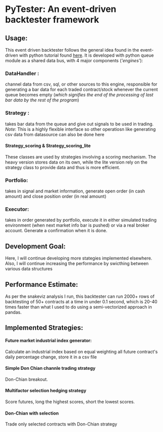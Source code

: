 # PyTester: An event-driven backtester framework

## Usage:

This event driven backtester follows the general idea found in the event-driven with python tutorial found [here](https://www.quantstart.com/articles/Event-Driven-Backtesting-with-Python-Part-I/). It is developed with python queue module as a shared data bus, with 4 major components (*'engines'*):

### DataHandler : 

 channel data from csv, sql, or other sources to this engine, responsible for generating a bar data for each traded contract/stock whenever the current queue becomes empty (_which signifies the end of the processing of last bar data by the rest of the program_)

### Strategy :

 takes bar data from the queue and give out signals to be used in trading. 
 *Note*: This is a highly flexible interface so other operatiosn like generating csv data from datasource can also be done here

#### Strategy_scoring & Strategy_scoring_lite

These classes are used by  strategies involving a scoring mechanism. The heavy version stores data on its own, while the lite version rely on the strategy class to provide data and thus is more efficient. 

### Portfolio:

 takes in signal and market information, generate open order (in cash amount) and close position order (in real amount)

### Executor:

 takes in order generated by portfolio, execute it in either simulated trading environment (when next market info bar is pushed) or via a real broker account. Generate a confirmation when it is done.
 

## Development Goal:

Here, I will continue developing more stategies implemented elsewhere. Also, I will continue increasing the performance by swicthing between various data structures
 
## Performance Estimate:

As per the snakeviz analysis I run, this backtester can run 2000+ rows of backtesting of 50+ contracts at a time in under 0.1 second, which is 20-40 times faster than what I used to do using a semi-vectorized approach in pandas.
 

## Implemented Strategies:

#### Future market industrial index generator:

Calculate an industrial index based on equal weighting all future contract's daily percentage change, store it in a csv file

#### Simple Don Chian channle trading strategy

Don-Chian breakout.

#### Multifactor selection hedging strategy

Score futures, long the highest scores, short the lowest scores.

#### Don-Chian with selection

Trade only selected contracts with Don-Chian strategy
